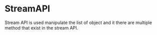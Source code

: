# StreamAPI

Stream API is used manipulate the list of object and it there are multiple method that exist
in the stream API.
